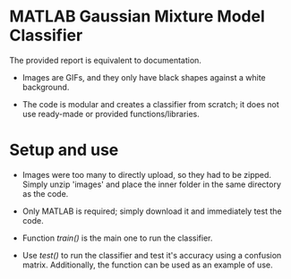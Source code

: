 # MATLAB Gaussian Mixture Model Classifier

The provided report is equivalent to documentation.

- Images are GIFs, and they only have black shapes against a white background.

- The code is modular and creates a classifier from scratch; it does not use ready-made or provided functions/libraries.

# Setup and use

- Images were too many to directly upload, so they had to be zipped. Simply unzip 'images' and place the inner folder in the same directory as the code.

- Only MATLAB is required; simply download it and immediately test the code.

- Function _train()_ is the main one to run the classifier. 

- Use _test()_ to run the classifier and test it's accuracy using a confusion matrix. Additionally, the function can be used as an example of use.
